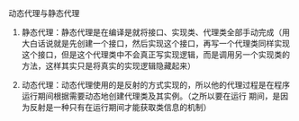 动态代理与静态代理

1. 静态代理：静态代理是在编译是就将接口、实现类、代理类全部手动完成（用大白话说就是先创建一个接口，然后实现这个接口，再写一个代理类同样实现这个接口，但是这个代理类中不会真正写实现逻辑，而是调用另一个实现类的方法，这样其实只是将真实的实现逻辑隐藏起来）

2. 动态代理：动态代理使用的是反射的方式实现的，所以他的代理过程是在程序运行期间根据需要动态地创建代理类及其实例。（之所以要在运行 期间，是因为反射是一种只有在运行期间才能获取类信息的机制）

